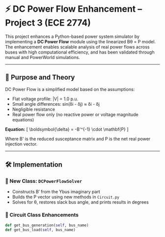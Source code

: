 # ⚡ DC Power Flow Enhancement – Project 3 (ECE 2774)

This project enhances a Python-based power system simulator by implementing a **DC Power Flow** module using the linearized Bθ = P model. The enhancement enables scalable analysis of real power flows across buses with high computational efficiency, and has been validated through manual and PowerWorld simulations.

---

## 📘 Purpose and Theory

DC Power Flow is a simplified model based on the assumptions:

- Flat voltage profile: |V| = 1.0 p.u.
- Small angle differences: sin(δi - δj) ≈ δi - δj
- Negligible resistance
- Real power flow only (no reactive power or voltage magnitude equations)

**Equation:**
\[
\boldsymbol{\delta} = -B'^{-1} \cdot \mathbf{P}
\]

Where B' is the reduced susceptance matrix and P is the net real power injection vector.

---

## 🛠 Implementation

### 🔹 New Class: `DCPowerFlowSolver`
- Constructs B′ from the Ybus imaginary part
- Builds the P vector using new methods in `Circuit.py`
- Solves for θ, restores slack bus angle, and prints results in degrees

### 🔹 Circuit Class Enhancements
```python
def get_bus_generation(self, bus_name)
def get_bus_load(self, bus_name)

